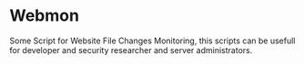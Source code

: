 # Webmon

Some Script for Website File Changes Monitoring, this scripts can be usefull for developer and security researcher and server administrators.
